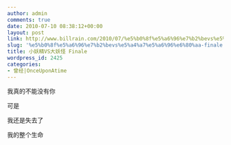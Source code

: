 ```yaml
---
author: admin
comments: true
date: 2010-07-10 08:38:12+00:00
layout: post
link: http://www.billrain.com/2010/07/%e5%b0%8f%e5%a6%96%e7%b2%bevs%e5%a4%a7%e5%a6%96%e6%80%aa-finale/
slug: '%e5%b0%8f%e5%a6%96%e7%b2%bevs%e5%a4%a7%e5%a6%96%e6%80%aa-finale'
title: 小妖精VS大妖怪 Finale
wordpress_id: 2425
categories:
- 曾经|OnceUponAtime
---
```


我真的不能没有你

 

可是

 

我还是失去了

 

我的整个生命

